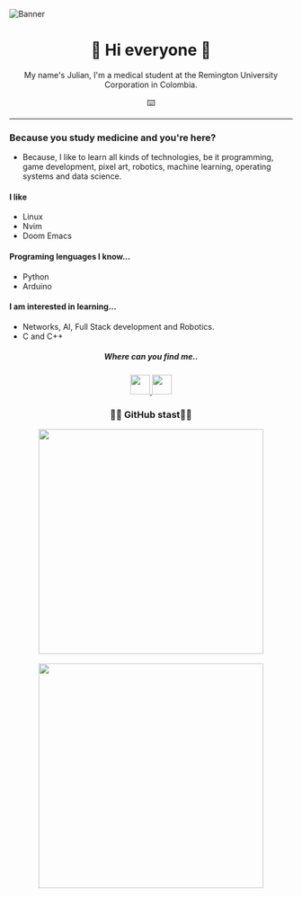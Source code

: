 ![Banner](https://user-images.githubusercontent.com/102930875/186553775-b3ada263-d406-49b9-9cfb-8b015ab9ace2.gif)

<h1 align="center">👋 Hi everyone 👋</h1>
<p align="center">My name's Julian, I'm a medical student at the Remington University Corporation in Colombia.</p>
<p align="center">⌨️</p>
<hr>
<div align="left">
<h3>Because you study medicine and you're here?</h3>
<ul>
  <li>Because, I like to learn all kinds of technologies, be it programming, game development, pixel art, robotics, machine learning, operating systems and data science.</li>
</ul>

<!--Profile Data-->

<h4>I like</h4>
  <ul>
    <li>Linux</li>
    <li>Nvim</li>
    <li>Doom Emacs</li>
  </ul>
<h4>Programing lenguages I know...</h4>
  <ul>
    <li>Python</li>
    <li>Arduino</li>
  </ul>
 <h4>I am interested in learning...</h4>
  <ul>
    <li>Networks, AI, Full Stack development and Robotics.</li>
    <li>C and C++</li>
  </ul>
<h5 align ="center">Where can you find me..</h5>
<div align="center">
  <a href="https://www.instagram.com/julian_almario0525/">
    <img width="35" src="https://user-images.githubusercontent.com/102930875/185516396-8c5054c5-c5ce-4250-aec6-f7b154fd5d57.png"> 
  </a>
   <a href="https://www.linkedin.com/in/julian-almario-loaiza-70523b259/">
     <img width="35" src="https://user-images.githubusercontent.com/102930875/208505556-bdf71f3f-3061-48b6-a61e-022b585b1eb2.svg">
    </a>
</div>


<!--Stats-->

<h3 align ="center">👨‍💻 GitHub stast👨‍💻</h3>
<div align="center">
  <a href="https://github.com/DoctorZ-0525">
    <img width="400" src="https://github-readme-stats.vercel.app/api?username=Julian-Almario&show_icons=true&theme=chartreuse-dark" />
  </a>
  <br>
  <br>
   <a href="https://github.com/DoctorZ-0525">
    <img width="400" src="https://github-readme-stats.vercel.app/api/top-langs/?username=Julian-Almario&layout=compact&theme=chartreuse-dark" />
  </a>
</div>

<!--Esto es porque lo quiero hacer asi y me gusta el pixel art y quise utilizarlo aqui al igual que quieria algo bonito para ser diferente, se que es raro pero lo disfruto mientras lo hago-->
